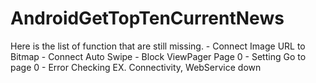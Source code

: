 # AndroidGetTopTenCurrentNews

Here is the list of function that are still missing.
    - Connect Image URL to Bitmap
    - Connect Auto Swipe
    - Block ViewPager Page 0
    - Setting Go to page 0
    - Error Checking EX. Connectivity, WebService down
